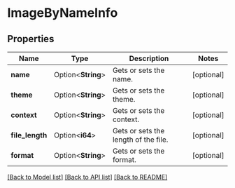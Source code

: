 # ImageByNameInfo

## Properties

Name | Type | Description | Notes
------------ | ------------- | ------------- | -------------
**name** | Option<**String**> | Gets or sets the name. | [optional]
**theme** | Option<**String**> | Gets or sets the theme. | [optional]
**context** | Option<**String**> | Gets or sets the context. | [optional]
**file_length** | Option<**i64**> | Gets or sets the length of the file. | [optional]
**format** | Option<**String**> | Gets or sets the format. | [optional]

[[Back to Model list]](../README.md#documentation-for-models) [[Back to API list]](../README.md#documentation-for-api-endpoints) [[Back to README]](../README.md)


